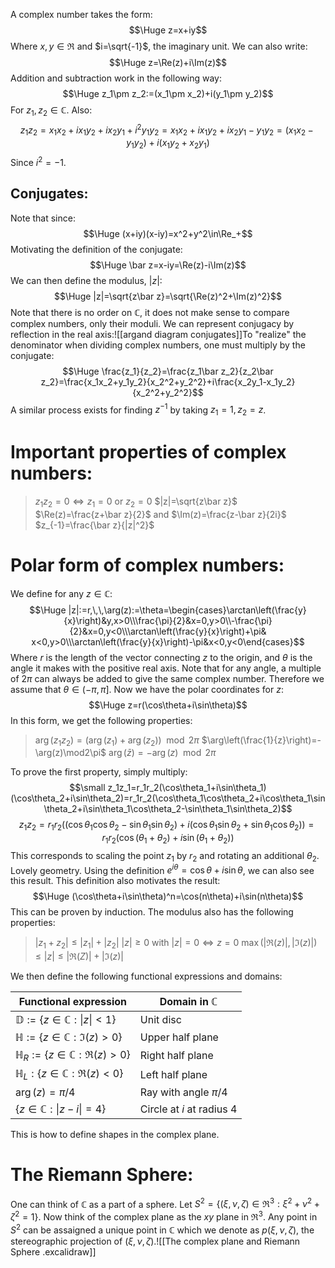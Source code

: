 A complex number takes the form:$$\Huge z=x+iy$$Where $x,y\in\Re$ and $i=\sqrt{-1}$, the imaginary unit. We can also write:$$\Huge z=\Re(z)+i\Im(z)$$Addition and subtraction work in the following way:$$\Huge z_1\pm z_2:=(x_1\pm x_2)+i(y_1\pm y_2)$$For $z_1,z_2\in \mathbb{C}$. Also:$$z_1z_2=x_1x_2+ix_1y_2+ix_2y_1+i^2y_1y_2=x_1x_2+ix_1y_2+ix_2y_1-y_1y_2=(x_1x_2-y_1y_2)+i(x_1y_2+x_2y_1)$$Since $i^2=-1$.

## Conjugates:

Note that since:$$\Huge (x+iy)(x-iy)=x^2+y^2\in\Re_+$$Motivating the definition of the conjugate:$$\Huge \bar z=x-iy=\Re(z)-i\Im(z)$$We can then define the modulus, $|z|$:$$\Huge |z|=\sqrt{z\bar z}=\sqrt{\Re(z)^2+\Im(z)^2}$$Note that there is no order on $\mathbb{C}$, it does not make sense to compare complex numbers, only their moduli. We can represent conjugacy by reflection in the real axis:![[argand diagram conjugates]]To "realize" the denominator when dividing complex numbers, one must multiply by the conjugate:$$\Huge \frac{z_1}{z_2}=\frac{z_1\bar z_2}{z_2\bar z_2}=\frac{x_1x_2+y_1y_2}{x_2^2+y_2^2}+i\frac{x_2y_1-x_1y_2}{x_2^2+y_2^2}$$A similar process exists for finding $z^{-1}$ by taking $z_1=1,z_2=z$.

# Important properties of complex numbers:

> $z_1z_2=0\iff z_1=0$ or $z_2=0$
> $|z|=\sqrt{z\bar z}$
> $\Re(z)=\frac{z+\bar z}{2}$ and $\Im(z)=\frac{z-\bar z}{2i}$
> $z_{-1}=\frac{\bar z}{|z|^2}$

# Polar form of complex numbers:

We define for any $z\in \mathbb{C}$:$$\Huge |z|:=r,\,\,\arg(z):=\theta=\begin{cases}\arctan\left(\frac{y}{x}\right)&y,x>0\\\frac{\pi}{2}&x=0,y>0\\-\frac{\pi}{2}&x=0,y<0\\\arctan\left(\frac{y}{x}\right)+\pi& x<0,y>0\\\arctan\left(\frac{y}{x}\right)-\pi&x<0,y<0\end{cases}$$Where $r$ is the length of the vector connecting $z$ to the origin, and $\theta$ is the angle it makes with the positive real axis. Note that for any angle, a multiple of $2\pi$ can always be added to give the same complex number. Therefore we assume that $\theta\in(-\pi,\pi]$. Now we have the polar coordinates for $z$:$$\Huge z=r(\cos\theta+i\sin\theta)$$In this form, we get the following properties:
> $\arg(z_1z_2)=(\arg(z_1)+\arg(z_2))\mod 2\pi$
> $\arg\left(\frac{1}{z}\right)=-\arg(z)\mod2\pi$
> $\arg(\bar z)=-\arg(z)\mod2\pi$

To prove the first property, simply multiply:$$\small z_1z_1=r_1r_2(\cos\theta_1+i\sin\theta_1)(\cos\theta_2+i\sin\theta_2)=r_1r_2(\cos\theta_1\cos\theta_2+i\cos\theta_1\sin\theta_2+i\sin\theta_1\cos\theta_2-\sin\theta_1\sin\theta_2)$$$$ z_1z_2=r_1r_2((\cos\theta_1\cos\theta_2-\sin\theta_1\sin\theta_2)+i(\cos\theta_1\sin\theta_2+\sin\theta_1\cos\theta_2))=r_1r_2(\cos(\theta_1+\theta_2)+i\sin(\theta_1+\theta_2))$$This corresponds to scaling the point $z_1$ by $r_2$ and rotating an additional $\theta_2$. Lovely geometry. Using the definition $e^{i\theta}=\cos\theta+i\sin\theta$, we can also see this result. This definition also motivates the result:$$\Huge (\cos\theta+i\sin\theta)^n=\cos(n\theta)+i\sin(n\theta)$$This can be proven by induction. The modulus also has the following properties:
> $|z_1+z_2|\leq|z_1|+|z_2|$
> $|z|\geq0$ with $|z|=0\iff z=0$
> $\max(|\Re(z)|,|\Im(z)|)\leq|z|\leq|\Re(Z)|+|\Im(z)|$

We then define the following functional expressions and domains:

| Functional expression                        | Domain in $\mathbb{C}$      |
| -------------------------------------------- | --------------------------- |
| $\mathbb{D}:=\{z\in \mathbb{C}:\|z\|<1\}$    | Unit disc                   |
| $\mathbb{H}:=\{z\in \mathbb{C}:\Im(z)>0\}$   | Upper half plane            |
| $\mathbb{H}_R:=\{z\in \mathbb{C}:\Re(z)>0\}$ | Right half plane            |
| $\mathbb{H}_L:\{z\in \mathbb{C}:\Re(z)<0\}$  | Left half plane             |
| $\arg(z)=\pi/4$                              | Ray with angle $\pi/4$      |
| $\{z\in \mathbb{C}:\|z-i\|=4\}$              | Circle at $i$ at radius $4$ |
This is how to define shapes in the complex plane.

# The Riemann Sphere:

One can think of $\mathbb{C}$ as a part of a sphere. Let $S^2=\{(\xi,\nu,\zeta)\in\Re^3:\xi^2+\nu^2+\zeta^2=1\}$. Now think of the complex plane as the $xy$ plane in $\Re^3$. Any point in $S^2$ can be assaigned a unique point in $\mathbb{C}$ which we denote as $p(\xi,\nu,\zeta)$, the stereographic projection of $(\xi,\nu,\zeta)$.![[The complex plane and Riemann Sphere .excalidraw]]
